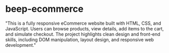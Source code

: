 # beep-ecommerce
"This is a fully responsive eCommerce website built with HTML, CSS, and JavaScript. Users can browse products, view details, add items to the cart, and simulate checkout. The project highlights clean design and front-end skills, including DOM manipulation, layout design, and responsive web development." 
